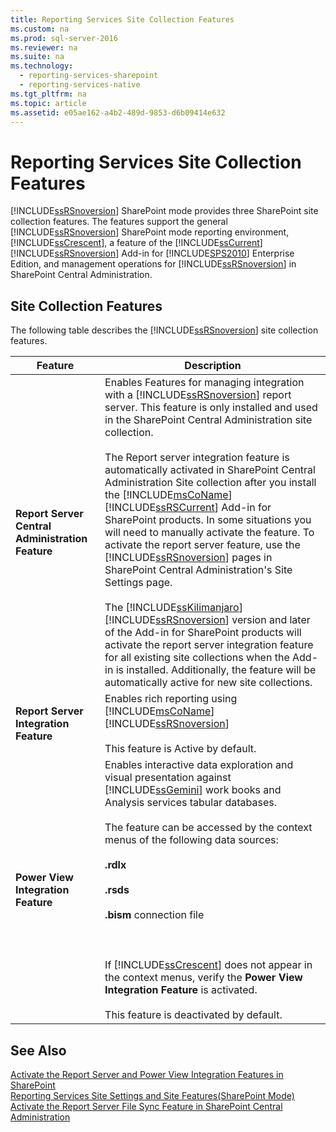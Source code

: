 ```yaml
---
title: Reporting Services Site Collection Features
ms.custom: na
ms.prod: sql-server-2016
ms.reviewer: na
ms.suite: na
ms.technology: 
  - reporting-services-sharepoint
  - reporting-services-native
ms.tgt_pltfrm: na
ms.topic: article
ms.assetid: e05ae162-a4b2-489d-9853-d6b09414e632
---
```

# Reporting Services Site Collection Features
  [!INCLUDE[ssRSnoversion](../../Token\Other/ssRSnoversion_md.md)] SharePoint mode provides three SharePoint site collection features. The features support the general [!INCLUDE[ssRSnoversion](../../Token\Other/ssRSnoversion_md.md)] SharePoint mode reporting environment, [!INCLUDE[ssCrescent](../../Token\Other/ssCrescent_md.md)], a feature of the [!INCLUDE[ssCurrent](../../Token\Other/ssCurrent_md.md)][!INCLUDE[ssRSnoversion](../../Token\Other/ssRSnoversion_md.md)] Add\-in for [!INCLUDE[SPS2010](../../Token\Other/SPS2010_md.md)] Enterprise Edition, and management operations for [!INCLUDE[ssRSnoversion](../../Token\Other/ssRSnoversion_md.md)] in SharePoint Central Administration.  
  
## Site Collection Features  
 The following table describes the [!INCLUDE[ssRSnoversion](../../Token\Other/ssRSnoversion_md.md)] site collection features.  
  
|Feature|Description|  
|-------------|-----------------|  
|**Report Server Central Administration Feature**|Enables Features for managing integration with a [!INCLUDE[ssRSnoversion](../../Token\Other/ssRSnoversion_md.md)] report server. This feature is only installed and used in the SharePoint Central Administration site collection.<br /><br /> The Report server integration feature is automatically activated in SharePoint Central Administration Site collection after you install the [!INCLUDE[msCoName](../../Token\Other/msCoName_md.md)] [!INCLUDE[ssRSCurrent](../../Token\Other/ssRSCurrent_md.md)] Add\-in for SharePoint products. In some situations you will need to manually activate the feature. To activate the report server feature, use the [!INCLUDE[ssRSnoversion](../../Token\Other/ssRSnoversion_md.md)] pages in SharePoint Central Administration's Site Settings page.<br /><br /> The [!INCLUDE[ssKilimanjaro](../../Token\Other/ssKilimanjaro_md.md)][!INCLUDE[ssRSnoversion](../../Token\Other/ssRSnoversion_md.md)] version and later of the Add\-in for SharePoint products will activate the report server integration feature for all existing site collections when the Add\-in is installed. Additionally, the feature will be automatically active for new site collections.|  
|**Report Server Integration Feature**|Enables rich reporting using [!INCLUDE[msCoName](../../Token\Other/msCoName_md.md)] [!INCLUDE[ssRSnoversion](../../Token\Other/ssRSnoversion_md.md)]<br /><br /> This feature is Active by default.|  
|**Power View Integration Feature**|Enables interactive data exploration and visual presentation against [!INCLUDE[ssGemini](../../Token\Other/ssGemini_md.md)] work books and Analysis services tabular databases.<br /><br /> The feature can be accessed by the context menus of the following data sources:<br /><br /> **.rdlx**<br /><br /> **.rsds**<br /><br /> **.bism** connection file<br /><br /> <br /><br /> If [!INCLUDE[ssCrescent](../../Token\Other/ssCrescent_md.md)] does not appear in the context menus, verify the **Power View Integration Feature** is activated.<br /><br /> This feature is deactivated by default.|  
  
## See Also  
 [Activate the Report Server and Power View Integration Features in SharePoint](../../Topics\TopicNameNotContainA/Activate-the-Report-Server-and-Power-View-Integration-Features-in-SharePoint.md)   
 [Reporting Services Site Settings and Site Features&#40;SharePoint Mode&#41;](../../Topics\TopicNameNotContainA/Reporting-Services-Site-Settings-and-Site-Features-SharePoint-Mode-.md)   
 [Activate the Report Server File Sync Feature in SharePoint Central Administration](../../Topics\TopicNameNotContainA/Activate-the-Report-Server-File-Sync-Feature-in-SharePoint-Central-Administration.md)  
  
  